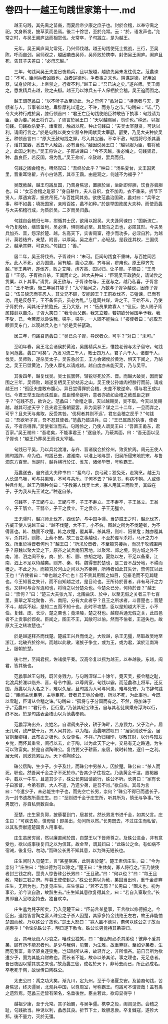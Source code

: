 # 卷四十一越王句践世家第十一.md

　　越王句践，其先禹之苗裔，而夏后帝少康之庶子也。封於会稽，以奉守禹之祀。文身断发，披草莱而邑焉。後二十馀世，至於允常。云：“於，语发声也。”允常之时，与吴王阖庐战而相怨伐。允常卒，子句践立，是为越王。

　　元年，吴王阖庐闻允常死，乃兴师伐越。越王句践使死士挑战，三行，至吴陈，呼而自刭。吴师观之，越因袭击吴师，吴师败於槜李，射伤吴王阖庐。阖庐且死，告其子夫差曰：“必毋忘越。”

　　三年，句践闻吴王夫差日夜勒兵，且以报越，越欲先吴未发往伐之。范蠡谏曰：“不可。臣闻兵者凶器也，战者逆德也，争者事之末也。阴谋逆德，好用凶器，试身於所末，上帝禁之，行者不利。”越王曰：“吾已决之矣。”遂兴师。吴王闻之，悉发精兵击越，败之夫椒。越王乃以馀兵五千人保栖於会稽。吴王追而围之。

　　越王谓范蠡曰：“以不听子故至於此，为之柰何？”蠡对曰：“持满者与天，定倾者与人，节事者以地。卑辞厚礼以遗之，不许，而身与之市。”句践曰：“诺。”乃令大夫种行成於吴，膝行顿首曰：“君王亡臣句践使陪臣种敢告下执事：句践请为臣，妻为妾。”吴王将许之。子胥言於吴王曰：“天以越赐吴，勿许也。”种还，以报句践。句践欲杀妻子，燔宝器，触战以死。种止句践曰：“夫吴太宰嚭贪，可诱以利，请间行言之。”於是句践以美女宝器令种间献吴太宰嚭。嚭受，乃见大夫种於吴王。种顿首言曰：“原大王赦句践之罪，尽入其宝器。不幸不赦，句践将尽杀其妻子，燔其宝器，悉五千人触战，必有当也。”嚭因说吴王曰：“越以服为臣，若将赦之，此国之利也。”吴王将许之。子胥进谏曰：“今不灭越，後必悔之。句践贤君，种、蠡良臣，若反国，将为乱。”吴王弗听，卒赦越，罢兵而归。

　　句践之困会稽也，喟然叹曰：“吾终於此乎？”种曰：“汤系夏台，文王囚羑里，晋重耳饹翟，齐小白饹莒，其卒王霸。由是观之，何遽不为福乎？”

　　吴既赦越，越王句践反国，乃苦身焦思，置胆於坐，坐卧即仰胆，饮食亦尝胆也。曰：“女忘会稽之耻邪？”身自耕作，夫人自织，食不加肉，衣不重采，折节下贤人，厚遇宾客，振贫吊死，”与百姓同其劳。欲使范蠡治国政，蠡对曰：“兵甲之事，种不如蠡；填抚国家，亲附百姓，蠡不如种。”於是举国政属大夫种，而使范蠡与大夫柘稽行成，为质於吴。二岁而吴归蠡。

　　句践自会稽归七年，拊循其士民，欲用以报吴。大夫逢同谏曰：“国新流亡，今乃复殷给，缮饰备利，吴必惧，惧则难必至。且鸷鸟之击也，必匿其形。今夫吴兵加齐、晋，怨深於楚、越，名高天下，实害周室，德少而功多，必淫自矜。为越计，莫若结齐，亲楚，附晋，以厚吴。吴之志广，必轻战。是我连其权，三国伐之，越承其弊，可克也。”句践曰：“善。”

　　居二年，吴王将伐齐。子胥谏曰：“未可。臣闻句践食不重味，与百姓同苦乐。此人不死，必为国患。吴有越，腹心之疾，齐与吴，疥甪也。原王释齐先越。”吴王弗听，遂伐齐，败之艾陵，虏齐高、国以归。让子胥。子胥曰：“王毋喜！”王怒，子胥欲自杀，王闻而止之。越大夫种曰：“臣观吴王政骄矣，请试尝之贷粟，以卜其事。”请贷，吴王欲与，子胥谏勿与，王遂与之，越乃私喜。子胥言曰：“王不听谏，後三年吴其墟乎！”太宰嚭闻之，乃数与子胥争越议，因谗子胥曰：“伍员貌忠而实忍人，其父兄不顾，安能顾王？王前欲伐齐，员彊谏，已而有功，用是反怨王。王不备伍员，员必为乱。”与逢同共谋，谗之王。王始不从，乃使子胥於齐，闻其讬子於鲍氏，王乃大怒，曰：“伍员果欺寡人！”役反，使人赐子胥属镂剑以自杀。子胥大笑曰：“我令而父霸，我又立若，若初欲分吴国半予我，我不受，已，今若反以谗诛我。嗟乎，嗟乎，一人固不能独立！”报使者曰：“必取吾眼置吴东门，以观越兵入也！”於是吴任嚭政。

　　居三年，句践召范蠡曰：“吴已杀子胥，导谀者众，可乎？”对曰：“未可。”

　　至明年春，吴王北会诸侯於黄池，吴国精兵从王，惟独老弱与太子留守。句践复问范蠡，蠡曰“可矣”。乃发习流二千人，教士四万人，君子六千人，诸御千人，伐吴。吴师败，遂杀吴太子。吴告急於王，王方会诸侯於黄池，惧天下闻之，乃祕之。吴王已盟黄池，乃使人厚礼以请成越。越自度亦未能灭吴，乃与吴平。

　　其後四年，越复伐吴。吴士民罢弊，轻锐尽死於齐、晋。而越大破吴，因而留围之三年，吴师败，越遂复栖吴王於姑苏之山。吴王使公孙雄肉袒膝行而前，请成越王曰：“孤臣夫差敢布腹心，异日尝得罪於会稽，夫差不敢逆命，得与君王成以归。今君王举玉趾而诛孤臣，孤臣惟命是听，意者亦欲如会稽之赦孤臣之罪乎？”句践不忍，欲许之。范蠡曰：“会稽之事，天以越赐吴，吴不取。今天以吴赐越，越其可逆天乎？且夫君王蚤朝晏罢，非为吴邪？谋之二十二年，一旦而弃之，可乎？且夫天与弗取，反受其咎。‘伐柯者其则不远’，君忘会稽之戹乎？”句践曰：“吾欲听子言，吾不忍其使者。”范蠡乃鼓进兵，曰：“王已属政於执事，使者去，不者且得罪。”吴使者泣而去。句践怜之，乃使人谓吴王曰：“吾置王甬东，君百家。”吴王谢曰：“吾老矣，不能事君王！”遂自杀。乃蔽其面，曰：“吾无面以见子胥也！”越王乃葬吴王而诛太宰嚭。

　　句践已平吴，乃以兵北渡淮，与齐、晋诸侯会於徐州，致贡於周。周元王使人赐句践胙，命为伯。句践已去，渡淮南，以淮上地与楚，归吴所侵宋地於宋，与鲁泗东方百里。当是时，越兵横行於江、淮东，诸侯毕贺，号称霸王。

　　范蠡遂去，自齐遗大夫种书曰：“蜚鸟尽，良弓藏；狡兔死，走狗烹。越王为人长颈鸟喙，可与共患难，不可与共乐。子何不去？”种见书，称病不朝。人或谗种且作乱，越王乃赐种剑曰：“子教寡人伐吴七术，寡人用其三而败吴，其四在子，子为我从先王试之。”种遂自杀。

　　句践卒，子王鼫与立。王鼫与卒，子王不寿立。王不寿卒，子王翁立。王翁卒，子王翳立。王翳卒，子王之侯立。王之侯卒，子王无彊立。

　　王无彊时，越兴师北伐齐，西伐楚，与中国争彊。当楚威王之时，越北伐齐，齐威王使人说越王曰：“越不伐楚，大不王，小不伯。图越之所为不伐楚者，为不得晋也。韩、魏固不攻楚。韩之攻楚，覆其军，杀其将，则叶、阳翟危；魏亦覆其军，杀其将，则陈、上蔡不安。故二晋之事越也，不至於覆军杀将，马汗之力不效。所重於得晋者何也？”越王曰：“所求於晋者，不至顿刃接兵，而况于攻城围邑乎？原魏以聚大梁之下，原齐之试兵南阳莒地，以聚常、郯之境，则方城之外不南，淮、泗之间不东，商、於、析、郦、宗胡之地，夏路以左，不足以备秦，江南、泗上不足以待越矣。则齐、秦、韩、魏得志於楚也，是二晋不战分地，不耕而穫之。不此之为，而顿刃於河山之间以为齐秦用，所待者如此其失计，柰何其以此王也！”齐使者曰：“幸也越之不亡也！吾不贵其用智之如目，见豪毛而不见其睫也。今王知晋之失计，而不自知越之过，是目论也。王所待於晋者，非有马汗之力也，又非可与合军连和也，将待之以分楚众也。今楚众已分，何待於晋？”越王曰：“柰何？”曰：“楚三大夫张九军，北围曲沃、於中，以至无假之关者三千七百里，景翠之军北聚鲁、齐、南阳，分有大此者乎？且王之所求者，斗晋楚也；晋楚不斗，越兵不起，是知二五而不知十也。此时不攻楚，臣以是知越大不王，小不伯。复雠、庞、长沙，楚之粟也；竟泽陵，楚之材也。越窥兵通无假之关，此四邑者不上贡事於郢矣。臣闻之，图王不王，其敝可以伯。然而不伯者，王道失也。故原大王之转攻楚也。”

　　於是越遂释齐而伐楚。楚威王兴兵而伐之，大败越，杀王无彊，尽取故吴地至浙江，北破齐於徐州。而越以此散，诸族子争立，或为王，或为君，滨於江南海上，服朝於楚。

　　後七世，至闽君摇，佐诸侯平秦。汉高帝复以摇为越王，以奉越後。东越，闽君，皆其後也。

　　范蠡事越王句践，既苦身戮力，与句践深谋二十馀年，竟灭吴，报会稽之耻，北渡兵於淮以临齐、晋，号令中国，以尊周室，句践以霸，而范蠡称上将军。还反国，范蠡以为大名之下，难以久居，且句践为人可与同患，难与处安，为书辞句践曰：“臣闻主忧臣劳，主辱臣死。昔者君王辱於会稽，所以不死，为此事也。今既以雪耻，臣请从会稽之诛。”句践曰：“孤将与子分国而有之。不然，将加诛于子。”范蠡曰：“君行令，臣行意。”乃装其轻宝珠玉，自与其私徒属乘舟浮海以行，终不反。於是句践表会稽山以为范蠡奉邑。

　　范蠡浮海出齐，变姓名，自谓鸱夷子皮，耕于海畔，苦身戮力，父子治产。居无几何，致产数十万。齐人闻其贤，以为相。范蠡喟然叹曰：“居家则致千金，居官则至卿相，此布衣之极也。久受尊名，不祥。”乃归相印，尽散其财，以分与知友乡党，而怀其重宝，间行以去，止于陶，以为此天下之中，交易有无之路通，为生可以致富矣。於是自谓陶硃公。复约要父子耕畜，废居，候时转物，逐什一之利。居无何，则致赀累巨万。天下称陶硃公。

　　硃公居陶，生少子。少子及壮，而硃公中男杀人，囚於楚。硃公曰：“杀人而死，职也。然吾闻千金之子不死於市。”告其少子往视之。乃装黄金千溢，置褐器中，载以一牛车。且遣其少子，硃公长男固请欲行，硃公不听。长男曰：“家有长子曰家督，今弟有罪，大人不遣，乃遗少弟，是吾不肖。”欲自杀。其母为言曰：“今遣少子，未必能生中子也，而先空亡长男，柰何？”硃公不得已而遣长子，为一封书遗故所善庄生。曰：“至则进千金于庄生所，听其所为，慎无与争事。”长男既行，亦自私赍数百金。

　　至楚，庄生家负郭，披藜藋到门，居甚贫。然长男发书进千金，如其父言。庄生曰：“可疾去矣，慎毋留！即弟出，勿问所以然。”长男既去，不过庄生而私留，以其私赍献遗楚国贵人用事者。

　　庄生虽居穷阎，然以廉直闻於国，自楚王以下皆师尊之。及硃公进金，非有意受也，欲以成事後复归之以为信耳。故金至，谓其妇曰：“此硃公之金。有如病不宿诫，後复归，勿动。”而硃公长男不知其意，以为殊无短长也。

　　庄生间时入见楚王，言“某星宿某，此则害於楚”。楚王素信庄生，曰：“今为柰何？”庄生曰：“独以德为可以除之。”楚王曰：“生休矣，寡人将行之。”王乃使使者封三钱之府。楚贵人惊告硃公长男曰：“王且赦。”曰：“何以也？”曰：“每王且赦，常封三钱之府。昨暮王使使封之。”硃公长男以为赦，弟固当出也，重千金虚弃庄生，无所为也，乃复见庄生。庄生惊曰：“若不去邪？”长男曰：“固未也。初为事弟，弟今议自赦，故辞生去。”庄生知其意欲复得其金，曰：“若自入室取金。”长男即自入室取金持去，独自欢幸。

　　庄生羞为兒子所卖，乃入见楚王曰：“臣前言某星事，王言欲以修德报之。今臣出，道路皆言陶之富人硃公之子杀人囚楚，其家多持金钱赂王左右，故王非能恤楚国而赦，乃以硃公子故也。”楚王大怒曰：“寡人虽不德耳，柰何以硃公之子故而施惠乎！”令论杀硃公子，明日遂下赦令。硃公长男竟持其弟丧归。

　　至，其母及邑人尽哀之，唯硃公独笑，曰：“吾固知必杀其弟也！彼非不爱其弟，顾有所不能忍者也。是少与我俱，见苦，为生难，故重弃财。至如少弟者，生而见我富，乘坚驱良逐狡兔，岂知财所从来，故轻弃之，非所惜吝。前日吾所为欲遣少子，固为其能弃财故也。而长者不能，故卒以杀其弟，事之理也，无足悲者。吾日夜固以望其丧之来也。”故范蠡三徙，成名於天下，非苟去而已，所止必成名。卒老死于陶，故世传曰陶硃公。

　　太史公曰：禹之功大矣，渐九川，定九州，至于今诸夏艾安。及苗裔句践，苦身焦思，终灭彊吴，北观兵中国，以尊周室，号称霸王。句践可不谓贤哉！盖有禹之遗烈焉。范蠡三迁皆有荣名，名垂後世。臣主若此，欲毋显得乎！

　　越祖少康，至于允常。其子始霸，与吴争彊。槜李之役，阖闾见伤。会稽之耻，句践欲当。种诱以利，蠡悉其良。折节下士，致胆思尝。卒复雠寇，遂殄大邦。後不量力，灭於无彊。
